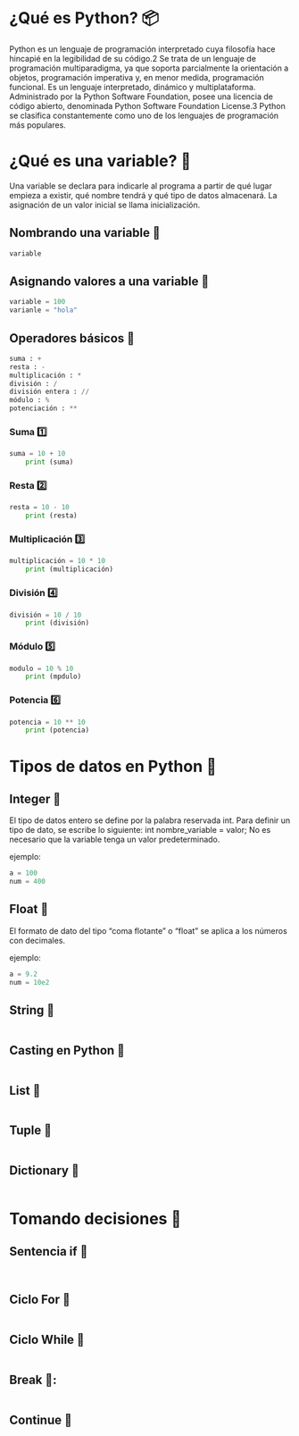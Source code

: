 # ¿Qué es Python? 📦  
Python es un lenguaje de programación interpretado cuya filosofía hace hincapié en la legibilidad de su código.2​ Se trata de un lenguaje de programación multiparadigma, ya que soporta parcialmente la orientación a objetos, programación imperativa y, en menor medida, programación funcional. Es un lenguaje interpretado, dinámico y multiplataforma.  
Administrado por la Python Software Foundation, posee una licencia de código abierto, denominada Python Software Foundation License.3​ Python se clasifica constantemente como uno de los lenguajes de programación más populares.
# ¿Qué es una variable? 📜  
Una variable se declara para indicarle al programa a partir de qué lugar empieza a existir, qué nombre tendrá y qué tipo de datos almacenará. La asignación de un valor inicial se llama inicialización.  
## Nombrando una variable 📃
```Python 
variable
```
## Asignando valores a una variable 📃
```Python
variable = 100  
varianle = "hola"
```
## Operadores básicos 📃
```Python
suma : +  
resta : -  
multiplicación : *  
división : /  
división entera : //  
módulo : %  
potenciación : **
```
### Suma 1️⃣
```Python
suma = 10 + 10  
    print (suma)
```
### Resta 2️⃣
```Python  
resta = 10 - 10  
    print (resta)
```
### Multiplicación 3️⃣
```Python
multiplicación = 10 * 10  
    print (multiplicación)
```
### División 4️⃣
```Python
división = 10 / 10  
    print (división)
```
### Módulo 5️⃣
```Python
modulo = 10 % 10
    print (mpdulo)
```
### Potencia 6️⃣
```Python
potencia = 10 ** 10
    print (potencia)
```
# Tipos de datos en Python 📜
## Integer 📃
El tipo de datos entero se define por la palabra reservada int. Para definir un tipo de dato, se escribe lo siguiente: int nombre_variable = valor; No es necesario que la variable tenga un valor predeterminado.

ejemplo:
```Python
a = 100  
num = 400
```
## Float 📃
El formato de dato del tipo “coma flotante” o “float” se aplica a los números con decimales.

ejemplo:
```Python
a = 9.2  
num = 10e2
```
## String 📃
```Python
```
## Casting en Python 📃
```Python
```
## List 📃
```Python
```
## Tuple 📃
```Python
```
## Dictionary 📃
```Python
```
# Tomando decisiones 📜
## Sentencia if 📃
```Python
```
```Python 
```
## Ciclo For 📃
```Python
```
## Ciclo While 📃
```Python
  ```
## Break 📃:  
```Python
```
## Continue 📃

```Python
```